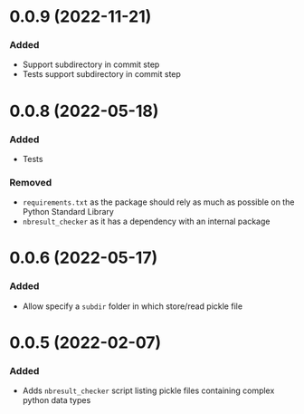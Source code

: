 # 0.0.9 (2022-11-21)

### Added

- Support subdirectory in commit step
- Tests support subdirectory in commit step

# 0.0.8 (2022-05-18)

### Added

- Tests

### Removed

- `requirements.txt` as the package should rely as much as possible on the Python Standard Library
- `nbresult_checker` as it has a dependency with an internal package

# 0.0.6 (2022-05-17)

### Added

- Allow specify a `subdir` folder in which store/read pickle file


# 0.0.5 (2022-02-07)

### Added

- Adds `nbresult_checker` script listing pickle files containing complex python data types
